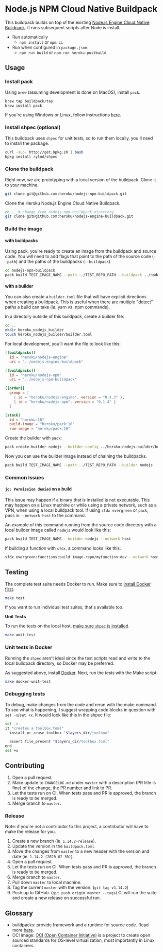 # Node.js NPM Cloud Native Buildpack

This buildpack builds on top of the existing [Node.js Engine Cloud Native Buildpack](https://github.com/heroku/nodejs-engine-buildpack). It runs subsequent scripts after Node is install.

- Run automatically
  - `npm install` or `npm ci`
- Run when configured in `package.json`
  - `npm run build` or `npm run heroku-postbuild`

## Usage

### Install pack

Using `brew` (assuming development is done on MacOS), install `pack`.

```sh
brew tap buildpack/tap
brew install pack
```

If you're using Windows or Linux, follow instructions [here](https://buildpacks.io/docs/install-pack/).

### Install shpec (optional)

This buildpack uses `shpec` for unit tests, so to run them locally, you'll need to install the package.

```sh
curl -sLo- http://get.bpkg.sh | bash
bpkg install rylnd/shpec
```

### Clone the buildpack

Right now, we are prototyping with a local version of the buildpack. Clone it to your machine.

```sh
git clone git@github.com:heroku/nodejs-npm-buildpack.git
```

Clone the Heroku Node.js Engine Cloud Native Buildpack.

```sh
cd .. # change from nodejs-npm-buildpack directory
git clone git@github.com:heroku/nodejs-engine-buildpack.git
```

### Build the image

#### with buildpacks

Using pack, you're ready to create an image from the buildpack and source code. You will need to add flags that point to the path of the source code (`--path`) and the paths of the buildpacks (`--buildpack`).

```sh
cd nodejs-npm-buildpack
pack build TEST_IMAGE_NAME --path ../TEST_REPO_PATH --buildpack ../nodejs-engine-buildpack --buildpack ../nodejs-npm-buildpack
```

#### with a builder

You can also create a `builder.toml` file that will have explicit directions when creating a buildpack. This is useful when there are multiple "detect" paths a build can take (ie. yarn vs. npm commands).

In a directory outside of this buildpack, create a builder file:

```sh
cd ..
mkdir heroku_nodejs_builder
touch heroku_nodejs_builder/builder.toml
```

For local development, you'll want the file to look like this:

```toml
[[buildpacks]]
  id = "heroku/nodejs-engine"
  uri = "../nodejs-engine-buildpack"

[[buildpacks]]
  id = "heroku/nodejs-npm"
  uri = "../nodejs-npm-buildpack"

[[order]]
  group = [
    { id = "heroku/nodejs-engine", version = "0.4.3" },
    { id = "heroku/nodejs-npm", version = "0.1.4" }
  ]

[stack]
  id = "heroku-18"
  build-image = "heroku/pack:18"
  run-image = "heroku/pack:18"
```

Create the builder with `pack`:

```sh
pack create-builder nodejs --builder-config ../heroku-nodejs-builder/builder.toml
```

Now you can use the builder image instead of chaining the buildpacks.

```sh
pack build TEST_IMAGE_NAME --path ../TEST_REPO_PATH --builder nodejs
```

### Common Issues

#### `jq: Permission denied` on a build

This issue may happen if a binary that is installed is not executable. This may happen on a Linux machine or while using a private network, such as a VPN, when using a local buildpack tool. If using `sfdx evergreen` or `pack`, pass in `--network host` to the command.

An example of this command running from the source code directory with a local builder image called `nodejs` would look like this:

```sh
pack build TEST_IMAGE_NAME --builder nodejs --network host
```

If building a function with `sfdx`, a command looks like this:

```sh
sfdx evergreen:functions:build image-repo/myfunction:dev --network host
```

## Testing

The complete test suite needs Docker to run. Make sure to [install Docker first](https://hub.docker.com/search?type=edition&offering=community).

```sh
make test
```

If you want to run individual test suites, that's available too.

**Unit Tests**

To run the tests on the local host, [make sure `shpec` is installed](#install-shpec-optional).

```sh
make unit-test
```

### Unit tests in Docker

Running the `shpec` aren't ideal since the test scripts read and write to the local buildpack directory, so Docker may be preferred.

As suggested above, install [Docker](#testing). Next, run the tests with the Make script:

```sh
make docker-unit-test
```

### Debugging tests

To debug, make changes from the code and rerun with the make command. To see what is happening, I suggest wrapping code blocks in question with `set -x`/`set +x`. It would look like this in the shpec file:

```sh
set -x
it "creates a toolbox.toml"
  install_or_reuse_toolbox "$layers_dir/toolbox"

  assert file_present "$layers_dir/toolbox.toml"
end
set +x
```

## Contributing

1. Open a pull request.
2. Make update to `CHANGELOG.md` under `master` with a description (PR title is fine) of the change, the PR number and link to PR.
3. Let the tests run on CI. When tests pass and PR is approved, the branch is ready to be merged.
4. Merge branch to `master`.

### Release

Note: if you're not a contributor to this project, a contributor will have to make the release for you.

1. Create a new branch (ie. `1.14.2-release`).
2. Update the version in the `buildpack.toml`.
3. Move the changes from `master` to a new header with the version and date (ie. `1.14.2 (2020-02-30)`).
4. Open a pull request.
5. Let the tests run on CI. When tests pass and PR is approved, the branch is ready to be merged.
6. Merge branch to `master`.
7. Pull down `master` to local machine.
8. Tag the current `master` with the version. (`git tag v1.14.2`)
9. Push up to GitHub. (`git push origin master --tags`) CI will run the suite and create a new release on successful run.

## Glossary

- buildpacks: provide framework and a runtime for source code. Read more [here](https://buildpacks.io).
- OCI image: [OCI (Open Container Initiative)](https://www.opencontainers.org/) is a project to create open sourced standards for OS-level virtualization, most importantly in Linux containers.
